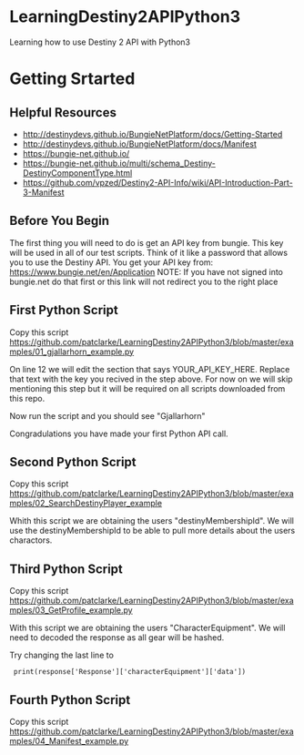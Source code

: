 # LearningDestiny2APIPython3
Learning how to use Destiny 2 API with Python3

# Getting Srtarted
## Helpful Resources 
* http://destinydevs.github.io/BungieNetPlatform/docs/Getting-Started
* http://destinydevs.github.io/BungieNetPlatform/docs/Manifest
* https://bungie-net.github.io/
* https://bungie-net.github.io/multi/schema_Destiny-DestinyComponentType.html
* https://github.com/vpzed/Destiny2-API-Info/wiki/API-Introduction-Part-3-Manifest

## Before You Begin
The first thing you will need to do is get an API key from bungie. This key will be used in all of our test scripts. Think of it like a password that allows you to use the Destiny API. You get your API key from: 
https://www.bungie.net/en/Application
NOTE: If you have not signed into bungie.net do that first or this link will not redirect you to the right place


## First Python Script
Copy this script
https://github.com/patclarke/LearningDestiny2APIPython3/blob/master/examples/01_gjallarhorn_example.py

On line 12 we will edit the section that says YOUR_API_KEY_HERE. Replace that text with the key you recived in the step above. For now on we will skip mentioning this step but it will be required on all scripts downloaded from this repo.

Now run the script and you should see 
"Gjallarhorn"

Congradulations you have made your first Python API call.

## Second Python Script
Copy this script 
https://github.com/patclarke/LearningDestiny2APIPython3/blob/master/examples/02_SearchDestinyPlayer_example

Whith this script we are obtaining the users "destinyMembershipId". We will use the destinyMembershipId to be able to pull more details about the users charactors.

## Third Python Script
Copy this script 
https://github.com/patclarke/LearningDestiny2APIPython3/blob/master/examples/03_GetProfile_example.py

With this script we are obtaining the users "CharacterEquipment". We will need to decoded the response as all gear will be hashed.

Try changing the last line to 

<pre><code> print(response['Response']['characterEquipment']['data']) </code></pre>

## Fourth Python Script
Copy this script
https://github.com/patclarke/LearningDestiny2APIPython3/blob/master/examples/04_Manifest_example.py



